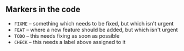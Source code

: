 ## Markers in the code

- `FIXME` – something which needs to be fixed, but which isn't urgent
- `FEAT` – where a new feature should be added, but which isn't urgent
- `TODO` – this needs fixing as soon as possible
- `CHECK` – this needs a label above assigned to it
